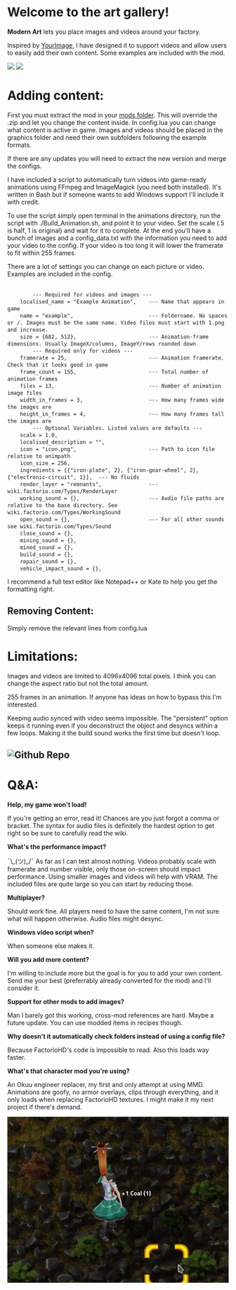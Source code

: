 # Welcome to the art gallery!

**Modern Art** lets you place images and videos around your factory.

Inspired by [YourImage](https://mods.factorio.com/mod/YourImage), I have designed it to support videos and allow users to easily add their own content. Some examples are included with the mod.

![](Example1.png)
![](animations.gif)




# Adding content:

First you must extract the mod in your [mods folder](https://wiki.factorio.com/Application_directory). This will override the .zip and let you change the content inside. In config.lua you can change what content is active in game. Images and videos should be placed in the graphics folder and need their own subfolders following the example formats.

If there are any updates you will need to extract the new version and merge the configs.

I have included a script to automatically turn videos into game-ready animations using FFmpeg and ImageMagick (you need both installed). It's written in Bash but if someone wants to add Windows support I'll include it with credit.

To use the script simply open terminal in the animations directory, run the script with ./Build_Animation.sh, and point it to your video. Set the scale (.5 is half, 1 is original) and wait for it to complete. At the end you'll have a bunch of images and a config_data.txt with the information you need to add your video to the config. If your video is too long it will lower the framerate to fit within 255 frames.

There are a lot of settings you can change on each picture or video. Examples are included in the config.
```

        --- Required for videos and images ---
	localised_name = "Example Animation",    --- Name that appears in game
	name = "example",                        --- Foldername. No spaces or /. Images must be the same name. Video files must start with 1.png and increase.
	size = {682, 512},                       --- Animation-frame dimensions. Usually ImageX/columns, ImageY/rows rounded down
        --- Required only for videos ---
	framerate = 25,                          --- Animation framerate. Check that it looks good in game
	frame_count = 155,                       --- Total number of animation frames
	files = 13,                              --- Number of animation image files
	width_in_frames = 3,                     --- How many frames wide the images are
	height_in_frames = 4,                    --- How many frames tall the images are
        --- Optional Variables. Listed values are defaults ---
	scale = 1.0,
	localised_description = "",
	icon = "icon.png",                       --- Path to icon file relative to animpath
	icon_size = 256,
	ingredients = {{"iron-plate", 2}, {"iron-gear-wheel", 2}, {"electronic-circuit", 1}},  --- No fluids
	render_layer = "remnants",               --- wiki.factorio.com/Types/RenderLayer
	working_sound = {},                      --- Audio file paths are relative to the base directory. See wiki.factorio.com/Types/WorkingSound
	open_sound = {},                         --- For all other sounds see wiki.factorio.com/Types/Sound
	close_sound = {},
	mining_sound = {},
	mined_sound = {},
	build_sound = {},
	repair_sound = {},
	vehicle_impact_sound = {},
```
I recommend a full text editor like Notepad++ or Kate to help you get the formatting right.

## Removing Content:

Simply remove the relevant lines from config.lua


# Limitations:

Images and videos are limited to 4096x4096 total pixels. I think you can change the aspect ratio but not the total amount.

255 frames in an animation. If anyone has ideas on how to bypass this I'm interested.

Keeping audio synced with video seems impossible. The "persistent" option keeps it running even if you deconstruct the object and desyncs within a few loops. Making it the build sound works the first time but doesn't loop.



## ![Github Repo](https://github.com/Griffin-III/ModernArt)


# Q&A:
**Help, my game won't load!**

If you're getting an error, read it! Chances are you just forgot a comma or bracket. The syntax for audio files is definitely the hardest option to get right so be sure to carefully read the wiki.

**What's the performance impact?**

¯\\\_(ツ)_/¯ As far as I can test almost nothing. Videos probably scale with framerate and number visible, only those on-screen should impact performance. Using smaller images and videos will help with VRAM. The included files are quite large so you can start by reducing those.

**Multiplayer?**

Should work fine. All players need to have the same content, I'm not sure what will happen otherwise. Audio files might desync.

**Windows video script when?**

When someone else makes it.

**Will you add more content?**

I'm willing to include more but the goal is for you to add your own content. Send me your best (preferrably already converted for the mod) and I'll consider it.

**Support for other mods to add images?**

Man I barely got this working, cross-mod references are hard. Maybe a future update. You can use modded items in recipes though.

**Why doesn't it automatically check folders instead of using a config file?**

Because FactorioHD's code is impossible to read. Also this loads way faster.

**What's that character mod you're using?**

An Okuu engineer replacer, my first and only attempt at using MMD. Animations are goofy, no armor overlays, clips through everything, and it only loads when replacing FactorioHD textures. I might make it my next project if there's demand.

![](okuu.gif)
